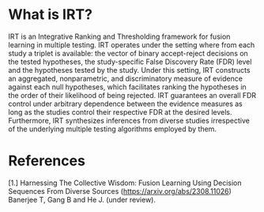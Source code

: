 What is IRT?
======

IRT is an Integrative Ranking and Thresholding framework for fusion learning in multiple testing. IRT operates under the setting where from each study a 
triplet is available: the vector of binary accept-reject decisions on the tested hypotheses, the study-specific False Discovery Rate (FDR) level and the 
hypotheses tested by the study. Under this setting, IRT constructs an aggregated, nonparametric, and discriminatory measure of evidence against each null hypotheses, 
which facilitates ranking the hypotheses in the order of their likelihood of being rejected. IRT guarantees an overall FDR control under arbitrary dependence between 
the evidence measures as long as the studies control their respective FDR at the desired levels. Furthermore, IRT synthesizes inferences from diverse studies irrespective 
of the underlying multiple testing algorithms employed by them.

References
=======
[1.] Harnessing The Collective Wisdom: Fusion Learning Using Decision Sequences From Diverse Sources (https://arxiv.org/abs/2308.11026)
Banerjee T, Gang B and He J. (under review).


